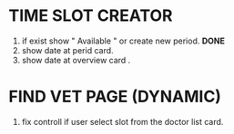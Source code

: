 # TIME SLOT CREATOR

1. if exist show " Available " or create new period. **DONE**
2. show date at perid card.
3. show date at overview card .

# FIND VET PAGE (DYNAMIC)

1. fix controll if user select slot from the doctor list card.
